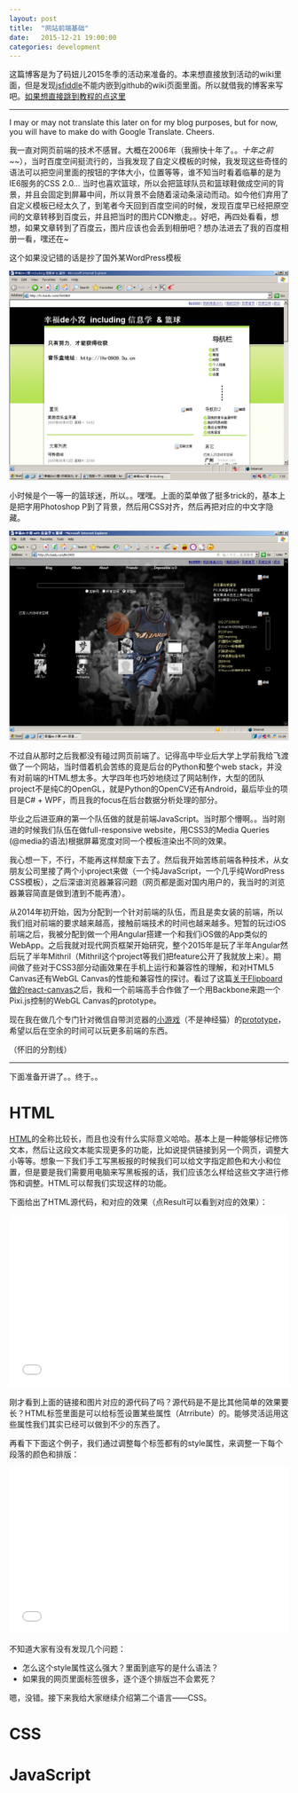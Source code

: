 ```yaml
---
layout: post
title:  "网站前端基础"
date:   2015-12-21 19:00:00
categories: development
---
```


这篇博客是为了码妞儿2015冬季的活动来准备的。本来想直接放到活动的wiki里面，但是发现[jsfiddle](http://jsfiddle.net)不能内嵌到github的wiki页面里面。所以就借我的博客来写吧。[如果想直接跳到教程的点这里](#main)

***

I may or may not translate this later on for my blog purposes, but for now, you will have to make do with Google Translate. Cheers.

我一直对网页前端的技术不感冒。大概在2006年（我擦快十年了。。_十年之前~~_），当时百度空间挺流行的，当我发现了自定义模板的时候，我发现这些奇怪的语法可以把空间里面的按钮的字体大小，位置等等，谁不知当时看着临摹的是为IE6服务的CSS 2.0... 当时也喜欢篮球，所以会把篮球队员和篮球鞋做成空间的背景，并且会固定到屏幕中间，所以背景不会随着滚动条滚动而动。如今他们弃用了自定义模板已经太久了，到笔者今天回到百度空间的时候，发现百度早已经把原空间的文章转移到百度云，并且把当时的图片CDN撤走。。好吧，再四处看看，想想，如果文章转到了百度云，图片应该也会丢到相册吧？想办法进去了我的百度相册一看，嘿还在~

这个如果没记错的话是抄了国外某WordPress模板

![](/img/old_blog_css_1.jpg)

小时候是个一等一的篮球迷，所以。。嘿嘿。上面的菜单做了挺多trick的，基本上是把字用Photoshop P到了背景，然后用CSS对齐，然后再把对应的中文字隐藏。

![](/img/old_blog_css.jpg)

不过自从那时之后我都没有碰过网页前端了。记得高中毕业后大学上学前我给飞渡做了一个网站，当时借着机会苦练的竟是后台的Python和整个web stack，并没有对前端的HTML想太多。大学四年也巧妙地绕过了网站制作，大型的团队project不是纯C的OpenGL，就是Python的OpenCV还有Android，最后毕业的项目是C# + WPF，而且我的focus在后台数据分析处理的部分。

毕业之后进亚麻的第一个队伍做的就是前端JavaScript。当时那个懵啊。。当时刚进的时候我们队伍在做full-responsive website，用CSS3的Media Queries (\@media的语法)根据屏幕宽度对同一个模板渲染出不同的效果。

我心想一下，不行，不能再这样颓废下去了。然后我开始苦练前端各种技术，从女朋友公司里接了两个小project来做（一个纯JavaScript，一个几乎纯WordPress CSS模板），之后深谙浏览器兼容问题（网页都是面对国内用户的，我当时的浏览器兼容简直是做到渣到不能再渣）。

从2014年初开始，因为分配到一个针对前端的队伍，而且是卖女装的前端，所以我们组对前端的要求越来越高，接触前端技术的时间也越来越多。短暂的玩过iOS前端之后，我被分配到做一个用Angular搭建一个和我们iOS做的App类似的WebApp。之后我就对现代网页框架开始研究，整个2015年是玩了半年Angular然后玩了半年Mithril（Mithril这个project等我们把feature公开了我就放上来）。期间做了些对于CSS3部分动画效果在手机上运行和兼容性的理解，和对HTML5 Canvas还有WebGL Canvas的性能和兼容性的探讨。看过了这篇[关于Flipboard做的react-canvas](http://engineering.flipboard.com/2015/02/mobile-web/)之后，我和一个前端高手合作做了一个用Backbone来跑一个Pixi.js控制的WebGL Canvas的prototype。

现在我在做几个专门针对微信自带浏览器的[小游戏](http://www.divby0.io/SongQuiz/v0/?/cn)（不是神经猫）的[prototype](http://www.divby0.io/ThePullUpGame/)，希望以后在空余的时间可以玩更多前端的东西。

（怀旧的分割线）
***

<a name="main"></a>

下面准备开讲了。。终于。。

# HTML

[HTML](http://www.w3school.com.cn/html/html_intro.asp)的全称比较长，而且也没有什么实际意义哈哈。基本上是一种能够标记修饰文本，然后让这段文本能实现更多的功能，比如说提供链接到另一个网页，调整大小等等。想象一下我们手工写黑板报的时候我们可以给文字指定颜色和大小和位置，但是要是我们需要用电脑来写黑板报的话，我们应该怎么样给这些文字进行修饰和调整。HTML可以帮我们实现这样的功能。

下面给出了HTML源代码，和对应的效果（点Result可以看到对应的效果）：

<iframe width="100%" height="310" src="//jsfiddle.net/8uxrskz7/8/embedded/html,result" frameborder="0"></iframe>

刚才看到上面的链接和图片对应的源代码了吗？源代码是不是比其他简单的效果要长？HTML标签里面是可以给标签设置某些属性（Atrribute）的。能够灵活运用这些属性我们其实已经可以做到不少的东西了。

再看下下面这个例子，我们通过调整每个标签都有的style属性，来调整一下每个段落的颜色和排版：

<iframe width="100%" height="300" src="//jsfiddle.net/lhr0909/g2aju4j4/1/embedded/html,result" allowfullscreen="allowfullscreen" frameborder="0"></iframe>

不知道大家有没有发现几个问题：

* 怎么这个style属性这么强大？里面到底写的是什么语法？
* 如果我的网页里面标签很多，逐个逐个排版岂不会累死？

嗯，没错。接下来我给大家继续介绍第二个语言——CSS。

# CSS



# JavaScript
